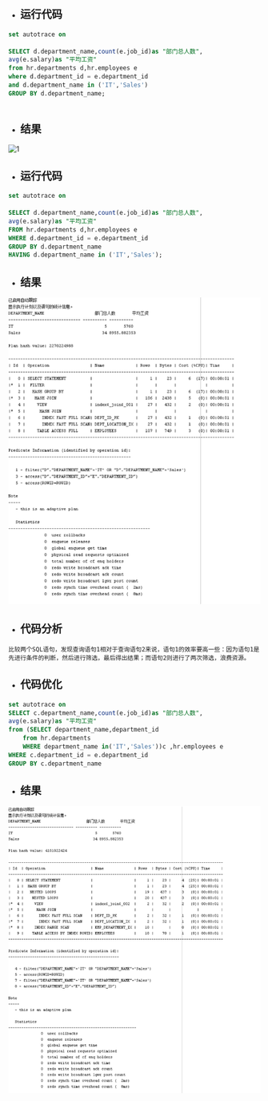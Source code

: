 - ## 运行代码

```sql
set autotrace on

SELECT d.department_name,count(e.job_id)as "部门总人数",
avg(e.salary)as "平均工资"
from hr.departments d,hr.employees e
where d.department_id = e.department_id
and d.department_name in ('IT','Sales')
GROUP BY d.department_name;



```

- ## 结果

![1](../1.png)





- ## 运行代码

```sql
set autotrace on

SELECT d.department_name,count(e.job_id)as "部门总人数",
avg(e.salary)as "平均工资"
FROM hr.departments d,hr.employees e
WHERE d.department_id = e.department_id
GROUP BY d.department_name
HAVING d.department_name in ('IT','Sales');

```

- ## 结果

![2](2.png)



- ## 代码分析

```
比较两个SQL语句，发现查询语句1相对于查询语句2来说，语句1的效率要高一些：因为语句1是先进行条件的判断，然后进行筛选，最后得出结果；而语句2则进行了两次筛选，浪费资源。
```

- ## 代码优化

```sql
set autotrace on
SELECT c.department_name,count(e.job_id)as "部门总人数",
avg(e.salary)as "平均工资"
from (SELECT department_name,department_id
    from hr.departments
    WHERE department_name in('IT','Sales'))c ,hr.employees e
WHERE c.department_id = e.department_id 
GROUP BY c.department_name
```

- ## 结果

![3](3.png)
